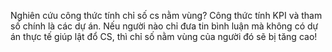 Nghiên cứu công thức tính chỉ số cs nằm vùng? 
Công thức tính KPI và tham số chính là các dự án. 
Nếu người nào chỉ đưa tin bình luận mà không có dự án thực tế giúp lật đổ CS, thì chỉ số nằm vùng của người đó sẽ bị tăng cao!